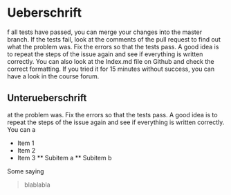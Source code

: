 # Ueberschrift

f all tests have passed, you can merge your changes into the master branch. If the tests fail, look at the comments of the pull request to find out what the problem was. Fix the errors so that the tests pass. A good idea is to repeat the steps of the issue again and see if everything is written correctly. You can also look at the Index.md file on Github and check the correct formatting. If you tried it for 15 minutes without success, you can have a look in the course forum.

## Unterueberschrift

at the problem was. Fix the errors so that the tests pass. A good idea is to repeat the steps of the issue again and see if everything is written correctly. You can a
* Item 1
* Item 2
* Item 3
** Subitem a
** Subitem b

Some saying
> blablabla

